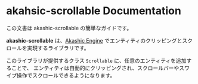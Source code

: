 # akahsic-scrollable Documentation

この文書は akashic-scrollable の簡単なガイドです。

**akashic-scrollable** は、[Akashic Engine][ae] でエンティティのクリッピングとスクロールを実現するライブラリです。

このライブラリが提供するクラス `Scrollable` に、任意のエンティティを追加することで、
エンティティは自動的にクリッピングされ、スクロールバーやスワイプ操作でスクロールできるようになります。

[ae]: https://akashic-games.github.io/
